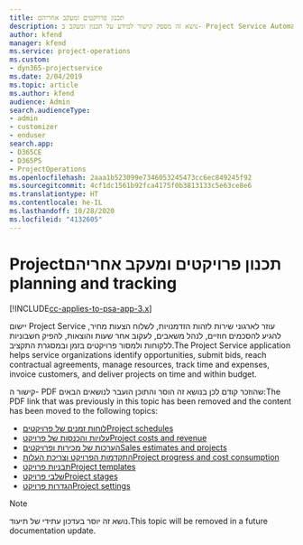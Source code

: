 ```yaml
---
title: ‏‫תכנון פרויקטים ומעקב אחריהם
description: נושא זה מספק קישור למידע על תכנון ומעקב ב- Project Service Automation.
author: kfend
manager: kfend
ms.service: project-operations
ms.custom:
- dyn365-projectservice
ms.date: 2/04/2019
ms.topic: article
ms.author: kfend
audience: Admin
search.audienceType:
- admin
- customizer
- enduser
search.app:
- D365CE
- D365PS
- ProjectOperations
ms.openlocfilehash: 2aaa1b523099e7346053245473cc6ec849245f92
ms.sourcegitcommit: 4cf1dc1561b92fca4175f0b3813133c5e63ce8e6
ms.translationtype: HT
ms.contentlocale: he-IL
ms.lasthandoff: 10/28/2020
ms.locfileid: "4132605"
---
```

# <a name="project-planning-and-tracking"></a><span data-ttu-id="8eab7-103">‏‫תכנון פרויקטים ומעקב אחריהם</span><span class="sxs-lookup"><span data-stu-id="8eab7-103">Project planning and tracking</span></span>

[!INCLUDE[cc-applies-to-psa-app-3.x](../../includes/cc-applies-to-psa-app-3x.md)]

<span data-ttu-id="8eab7-104">יישום Project Service עוזר לארגוני שירות לזהות הזדמנויות, לשלוח הצעות מחיר, להגיע להסכמים חוזיים, לנהל משאבים, לעקוב אחר שעות והוצאות, להפיק חשבוניות ללקוחות ולמסור פרויקטים בזמן ובמסגרת התקציב.</span><span class="sxs-lookup"><span data-stu-id="8eab7-104">The Project Service application helps service organizations identify opportunities, submit bids, reach contractual agreements, manage resources, track time and expenses, invoice customers, and deliver projects on time and within budget.</span></span> 

<span data-ttu-id="8eab7-105">קישור ה- PDF שהוזכר קודם לכן בנושא זה הוסר והתוכן הועבר לנושאים הבאים:</span><span class="sxs-lookup"><span data-stu-id="8eab7-105">The PDF link that was previously in this topic has been removed and the content has been moved to the following topics:</span></span>

- [<span data-ttu-id="8eab7-106">לוחות זמנים של פרויקטים</span><span class="sxs-lookup"><span data-stu-id="8eab7-106">Project schedules</span></span>](../project-creating.md)
- [<span data-ttu-id="8eab7-107">עלויות והכנסות של פרויקט</span><span class="sxs-lookup"><span data-stu-id="8eab7-107">Project costs and revenue</span></span>](../project-estimating.md)
- [<span data-ttu-id="8eab7-108">הערכות של מכירות ופרויקטים</span><span class="sxs-lookup"><span data-stu-id="8eab7-108">Sales estimates and projects</span></span>](../project-leveraging.md)
- [<span data-ttu-id="8eab7-109">התקדמות הפרויקט וצריכת העלות</span><span class="sxs-lookup"><span data-stu-id="8eab7-109">Project progress and cost consumption</span></span>](../project-tracking.md)
- [<span data-ttu-id="8eab7-110">תבניות פרויקט</span><span class="sxs-lookup"><span data-stu-id="8eab7-110">Project templates</span></span>](../project-templates.md)
- [<span data-ttu-id="8eab7-111">שלבי פרויקט</span><span class="sxs-lookup"><span data-stu-id="8eab7-111">Project stages</span></span>](../project-stages.md)
- [<span data-ttu-id="8eab7-112">הגדרות פרויקט</span><span class="sxs-lookup"><span data-stu-id="8eab7-112">Project settings</span></span>](../project-settings.md)

> [!NOTE]
> <span data-ttu-id="8eab7-113">נושא זה יוסר בעדכון עתידי של תיעוד.</span><span class="sxs-lookup"><span data-stu-id="8eab7-113">This topic will be removed in a future documentation update.</span></span> 
